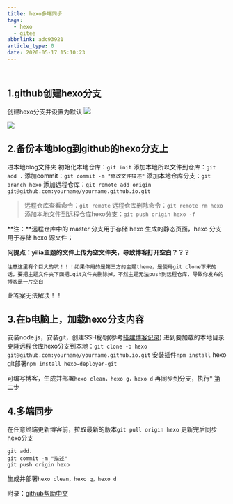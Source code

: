 ```yaml
---
title: hexo多端同步
tags:
  - hexo
  - gitee
abbrlink: adc93921
article_type: 0
date: 2020-05-17 15:10:23
---
```

## <br>1.github创建hexo分支
创建hexo分支并设置为默认
![](https://i.loli.net/2020/06/09/wGNiuYf8cVRA7Ep.png)
<!-- more -->
![](https://i.loli.net/2020/06/09/EFgBxW6qnHfI8QP.png)


## <h2 id="2">2.备份本地blog到github的hexo分支上</h2>
进本地blog文件夹
初始化本地仓库：`git init`
添加本地所以文件到仓库：`git add .`
添加commit：`git commit -m "修改文件描述"`
添加本地仓库分支：`git branch hexo`
添加远程仓库：`git remote add origin git@github.com:yourname/yourname.github.io.git`
> 远程仓库查看命令：`git remote`
> 远程仓库删除命令：`git remote rm hexo`
添加本地文件到远程仓库hexo分支：`git push origin hexo -f`

**注：**远程仓库中的 master 分支用于存储 hexo 生成的静态页面，hexo 分支用于存储 hexo 源文件；

**问提点：yilia主题的文件上传为空文件夹，导致博客打开空白？？？**
```
注意这里有个巨大的坑！！！如果你用的是第三方的主题theme，是使用git clone下来的话，要把主题文件夹下面把.git文件夹删除掉，不然主题无法push到远程仓库，导致你发布的博客是一片空白
```
此答案无法解决！！

## 3.在b电脑上，加载hexo分支内容
安装node.js，安装git，创建SSH秘钥(参考[搭建博客记录](http://zsx.pub/2020/05/11/gitee+hexo搭建博客/))
进到要加载的本地目录
克隆远程仓库hexo分支到本地：`git clone -b hexo git@github.com:yourname/yourname.github.io.git`
安装插件`npm install`
hexo git部署`npm install hexo-deployer-git`

可编写博客，生成并部署`hexo clean，hexo g，hexo d`
再同步到分支，执行* [第二步](#2)

## 4.多端同步
在任意终端更新博客前，拉取最新的版本`git pull origin hexo`
更新完后同步hexo分支
```
git add.
git commit -m "描述"
git push origin hexo
```
生成并部署`hexo clean，hexo g，hexo d`

附录：[github帮助中文](https://help.github.com/cn/github/managing-files-in-a-repository/adding-a-file-to-a-repository)


